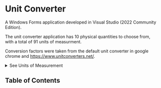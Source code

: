 # Unit Converter

A Windows Forms application developed in Visual Studio (2022 Community Edition).

The unit converter application has 10 physical quantities to choose from, with a total of 91 units of measurment.

Conversion factors were taken from the default unit converter in google chrome and https://www.unitconverters.net/.

<details>
  <summary>See Units of Measurement</summary>
  <br>

  | **Physical Quantity** | **Units of Measurement**                                                                                                                |
  |-----------------------|-----------------------------------------------------------------------------------------------------------------------------------------|
  | **Volume**            | US liquid gallon, US liquid quart, US liquid pint, US cup, US fluid ounce, US tablespoon, US teaspoon, Cubic meter, Liter, Milliliter, Imperial gallon, Imperial quart, Imperial pint, Imperial cup, Imperial fluid ounce, Imperial tablespoon, Imperial teaspoon, Cubic Foot, Cubic Inch |
  | **Time**              | Nanosecond, Microsecond, Millisecond, Second, Minute, Hour, Day, Week, Month, Calendar year, Decade, Century, Millennium |
  | **Length**            | Nanometer, Micrometer, Millimeter, Centimeter, Inch, Foot, Yard, Meter, Kilometer, Mile, Nautical mile |
  | **Area**              | Square millimeter, Square centimeter, Square inch, Square foot, Square yard, Square meter, Acre, Hectare, Square Kilometer, Square mile |
  | **Mass**              | Microgram, Milligram, Gram, Ounce, Pound, Kilogram, Stone (UK), US ton, Imperial ton, Metric ton |
  | **Energy**            | Joule, Kilojoule, Calorie, Kilocalorie, Watt-hour, Kilowatt-hour, Foot-pound, British thermal unit (IT), Therms (EC) |
  | **Pressure**          | Bar, Pascal, Kilopascal, Pound per square inch, Kilopound per square inch, Torr, Standard atmosphere |
  | **Speed**             | Foot per second, Meter per second, Kilometer per hour, Mile per hour, Knot |
  | **Frequency**         | Hertz, Kilohertz, Megahertz, Gigahertz |
  | **Temperature**       | Celsius, Fahrenheit, Kelvin |
  
</details>

## Table of Contents
